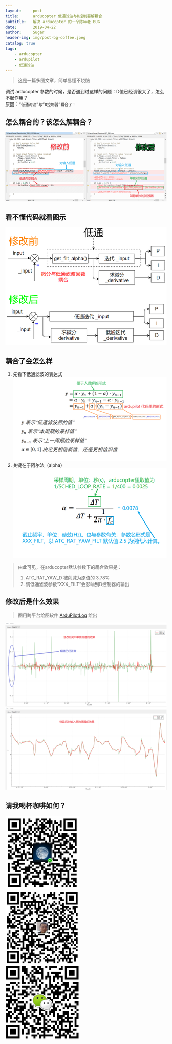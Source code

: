 ```yaml
---
layout:     post
title:      arducopter 低通滤波与D控制器解耦合
subtitle:   解决 arducopter 的一个陈年老 BUG
date:       2019-04-22
author:     Sugar
header-img: img/post-bg-coffee.jpeg
catalog: true
tags:
    - arducopter
    - ardupilot
    - 低通滤波
---
```


> 这是一篇多图文章，简单易懂不烧脑

调试 arducopter 参数的时候，是否遇到过这样的问题：D值已经调很大了，怎么不起作用？<br>
原因：`“低通滤波”与“D控制器”耦合了！`

怎么耦合的？该怎么解耦合？
---
![set_input_filter_all_1](https://github.com/SuWeipeng/img/raw/master/4_ardupilot/set_input_filter_all_1.png)

看不懂代码就看图示
---
![lowpass_filter_3](https://github.com/SuWeipeng/img/raw/master/4_ardupilot/lowpass_filter_3.png)

耦合了会怎么样
---
1. 先看下低通滤波的表达式<br>
![lowpass_filter_1](https://github.com/SuWeipeng/img/raw/master/4_ardupilot/lowpass_filter_1.png)
2. 关键在于阿尔法（alpha）<br>
![lowpass_filter_2](https://github.com/SuWeipeng/img/raw/master/4_ardupilot/lowpass_filter_2.png)
> 由此可见，在arducopter默认参数下的耦合效果是：
> 1. ATC_RAT_YAW_D 被削减为原值的 3.78%
> 2. 调低通滤波参数“XXX_FILT”会影响到D控制器的输出

修改后是什么效果
---
> 图用跨平台绘图软件 [ArduPilotLog](https://github.com/SuWeipeng/ArduPilotLog) 绘出

![set_input_filter_all_2](https://github.com/SuWeipeng/img/raw/master/4_ardupilot/set_input_filter_all_2.png)<br>
![set_input_filter_all_3](https://github.com/SuWeipeng/img/raw/master/4_ardupilot/set_input_filter_all_3.png)<br>

请我喝杯咖啡如何？
---
![weixinfukuan](https://github.com/SuWeipeng/img/raw/master/weixinfukuan.jpg)<br>
![zhifubaofukuan](https://github.com/SuWeipeng/img/raw/master/zhifubaofukuan.jpg)<br>
![weixinhaoyou](https://github.com/SuWeipeng/img/raw/master/weixinhaoyou.png)<br>
